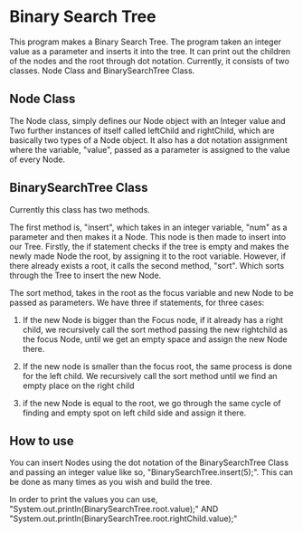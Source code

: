 # Binary Search Tree

This program makes a Binary Search Tree. The program taken an integer value as a parameter and inserts it into the tree. It can print out the children of the nodes and the root through dot notation.  Currently, it consists of two classes. Node Class and BinarySearchTree Class.

## Node Class

The Node class, simply defines our Node object with an Integer value and Two further instances of itself called leftChild and rightChild, which are basically two types of a Node object. It also has a dot notation assignment where the variable, "value", passed as a parameter is assigned to the value of every Node.

## BinarySearchTree Class

Currently this class has two methods. 

The first method is, "insert", which takes in an integer variable, "num" as a parameter  and then makes it a Node. This node is then made to insert into our Tree. Firstly, the if statement checks if the tree is empty and makes the newly made Node the root, by assigning it to the root variable. 
However, if there already exists a root, it calls the second method, "sort". Which sorts through the Tree to insert the new Node.

The sort method, takes in the root as the focus variable and new Node to be passed as parameters. We have three if statements, for three cases: 
1. If the new Node is bigger than the Focus node, if it already has a right child, we recursively call the sort method passing the new rightchild as the focus Node, until we get an empty space and assign the new Node there. 

2. If the new node is smaller than the focus root, the same process is done for the left child. We recursively call the sort method until we find an empty place on the right child

3. if the new Node is equal to the root, we go through the same cycle of finding and empty spot on left child side and assign it there.
 
## How to use

You can insert Nodes using the dot notation of the BinarySearchTree Class and passing an integer value like so, "BinarySearchTree.insert(5);". This can be done as many times as you wish and build the tree. 

In order to print the values you can use, "System.out.println(BinarySearchTree.root.value);"
AND
"System.out.println(BinarySearchTree.root.rightChild.value);"
